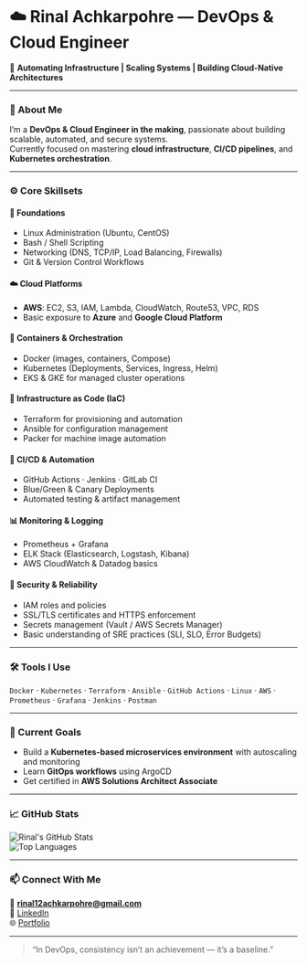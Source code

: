 # ☁️ Rinal Achkarpohre — DevOps & Cloud Engineer  

🚀 **Automating Infrastructure | Scaling Systems | Building Cloud-Native Architectures**

---

### 👋 About Me
I’m a **DevOps & Cloud Engineer in the making**, passionate about building scalable, automated, and secure systems.  
Currently focused on mastering **cloud infrastructure**, **CI/CD pipelines**, and **Kubernetes orchestration**.  

---

### ⚙️ Core Skillsets  

#### 🧱 Foundations
- Linux Administration (Ubuntu, CentOS)
- Bash / Shell Scripting
- Networking (DNS, TCP/IP, Load Balancing, Firewalls)
- Git & Version Control Workflows  

#### ☁️ Cloud Platforms
- **AWS**: EC2, S3, IAM, Lambda, CloudWatch, Route53, VPC, RDS  
- Basic exposure to **Azure** and **Google Cloud Platform**

#### 🐳 Containers & Orchestration
- Docker (images, containers, Compose)
- Kubernetes (Deployments, Services, Ingress, Helm)
- EKS & GKE for managed cluster operations  

#### 🧩 Infrastructure as Code (IaC)
- Terraform for provisioning and automation  
- Ansible for configuration management  
- Packer for machine image automation  

#### 🔁 CI/CD & Automation
- GitHub Actions · Jenkins · GitLab CI  
- Blue/Green & Canary Deployments  
- Automated testing & artifact management  

#### 📊 Monitoring & Logging
- Prometheus + Grafana  
- ELK Stack (Elasticsearch, Logstash, Kibana)  
- AWS CloudWatch & Datadog basics  

#### 🔐 Security & Reliability
- IAM roles and policies  
- SSL/TLS certificates and HTTPS enforcement  
- Secrets management (Vault / AWS Secrets Manager)  
- Basic understanding of SRE practices (SLI, SLO, Error Budgets)

---

### 🛠️ Tools I Use
`Docker` · `Kubernetes` · `Terraform` · `Ansible` · `GitHub Actions` · `Linux` · `AWS` · `Prometheus` · `Grafana` · `Jenkins` · `Postman`  

---

### 🌱 Current Goals
- Build a **Kubernetes-based microservices environment** with autoscaling and monitoring  
- Learn **GitOps workflows** using ArgoCD  
- Get certified in **AWS Solutions Architect Associate**  

---

### 📈 GitHub Stats
![Rinal's GitHub Stats](https://github-readme-stats.vercel.app/api?username=rinalachkarpohre&show_icons=true&theme=tokyonight)  
![Top Languages](https://github-readme-stats.vercel.app/api/top-langs/?username=rinalachkarpohre&layout=compact&theme=tokyonight)

---

### 📫 Connect With Me
📧 **rinal12achkarpohre@gmail.com**  
💼 [LinkedIn](https://linkedin.com/in/rinalachkarpohre)  
🌐 [Portfolio](https://rinalachkarpohre.github.io)

---

> “In DevOps, consistency isn’t an achievement — it’s a baseline.”

